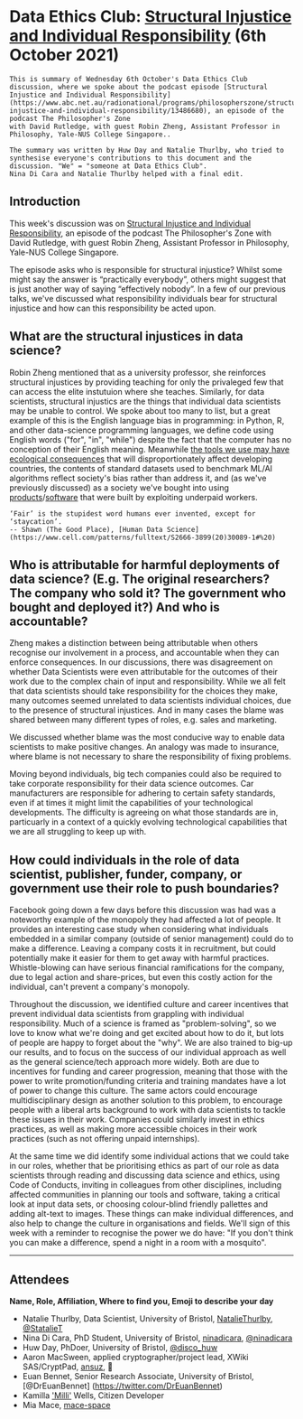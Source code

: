 # Data Ethics Club: [Structural Injustice and Individual Responsibility](https://www.abc.net.au/radionational/programs/philosopherszone/structural-injustice-and-individual-responsibility/13486680) (6th October 2021)
<!--Please don't edit the info panel below-->

```{admonition} What's this? 
This is summary of Wednesday 6th October's Data Ethics Club discussion, where we spoke about the podcast episode [Structural Injustice and Individual Responsibility](https://www.abc.net.au/radionational/programs/philosopherszone/structural-injustice-and-individual-responsibility/13486680), an episode of the podcast The Philosopher's Zone
with David Rutledge, with guest Robin Zheng, Assistant Professor in Philosophy, Yale-NUS College Singapore..

The summary was written by Huw Day and Natalie Thurlby, who tried to synthesise everyone's contributions to this document and the discussion. "We" = "someone at Data Ethics Club". 
Nina Di Cara and Natalie Thurlby helped with a final edit.
```
## Introduction

This week's discussion was on [Structural Injustice and Individual Responsibility](https://www.abc.net.au/radionational/programs/philosopherszone/structural-injustice-and-individual-responsibility/13486680), an episode of the podcast The Philosopher's Zone with David Rutledge, with guest Robin Zheng, Assistant Professor in Philosophy, Yale-NUS College Singapore.

The episode asks who is responsible for structural injustice?
Whilst some might say the answer is “practically everybody”, others might suggest that is just another way of saying “effectively nobody”. 
In a few of our previous talks, we've discussed what responsibility individuals bear for structural injustice and how can this responsibility be acted upon.

<!-- I think here it might be cool to mention Robin's main points that we discussed, like the "ideal roles"-->

## What are the structural injustices in data science? 
Robin Zheng mentioned that as a university professor, she reinforces structural injustices by providing teaching for only the privaleged few that can access the elite instutuion where she teaches.
Similarly, for data scientists, structural injustics are the things that individual data scientists may be unable to control. 
We spoke about too many to list, but a great example of this is the English language bias in programming: in Python, R, and other data-science programming languages, we define code using English words ("for", "in", "while") despite the fact that the computer has no conception of their English meaning.
Meanwhile [the tools we use may have ecological consequences](https://arxiv.org/abs/2009.11295v1) that will disproportionately affect developing countries, the contents of standard datasets used to benchmark ML/AI algorithms reflect society's bias rather than address it, and (as we've previously discussed) as a society we've bought into using [products](./11-08-21_writeup)/[software](./26-05-21_writeup) that were built by exploiting underpaid workers.


<!-- I'm not sure where this bit should go, but here, I formatted it nicely:-->
```{epigraph}
‘Fair’ is the stupidest word humans ever invented, except for ‘staycation’.
-- Shawn (The Good Place), [Human Data Science](https://www.cell.com/patterns/fulltext/S2666-3899(20)30089-1#%20)
```

## Who is attributable for harmful deployments of data science? (E.g. The original researchers? The company who sold it? The government who bought and deployed it?) And who is accountable?
Zheng makes a distinction between being attributable when others recognise our involvement in a process, and accountable when they can enforce consequences.
In our discussions, there was disagreement on whether Data Scientists were even attributable for the outcomes of their work due to the complex chain of input and responsibility. 
While we all felt that data scientists should take responsibility for the choices they make, many outcomes seemed unrelated to data scientists individual choices, due to the presence of structural injustices.
And in many cases the blame was shared between many different types of roles, e.g. sales and marketing.

We discussed whether blame was the most conducive way to enable data scientists to make positive changes.
An analogy was made to insurance, where blame is not necessary to share the responsibility of fixing problems.

Moving beyond individuals, big tech companies could also be required to take corporate responsibility for their data science outcomes.
Car manufacturers are responsible for adhering to certain safety standards, even if at times it might limit the capabilities of your technological developments. The difficulty is agreeing on what those standards are in, particuarly in a context of a quickly evolving technological capabilities that we are all struggling to keep up with.

## How could individuals in the role of data scientist, publisher, funder, company, or government use their role to push boundaries?
Facebook going down a few days before this discussion was had was a noteworthy example of the monopoly they had affected a lot of people. 
It provides an interesting case study when considering what individuals embedded in a similar company (outside of senior management) could do to make a difference.
Leaving a company costs it in recruitment, but could potentially make it easier for them to get away with harmful practices. 
Whistle-blowing can have serious financial ramifications for the company, due to legal action and share-prices, but even this costly action for the individual, can't prevent a company's monopoly. 

Throughout the discussion, we identified culture and career incentives that prevent individual data scientists from grappling with individual responsibility.
Much of a science is framed as "problem-solving", so we love to know what we're doing and get excited about how to do it, but lots of people are happy to forget about the "why". 
We are also trained to big-up our results, and to focus on the success of our individual approach as well as the general science/tech approach more widely.
Both are due to incentives for funding and career progression, meaning that those with the power to write promotion/funding criteria and training mandates have a lot of power to change this culture.
The same actors could encourage multidisciplinary design as another solution to this problem, to encourage people with a liberal arts background to work with data scientists to tackle these issues in their work.
Companies could similarly invest in ethics practices, as well as making more accessible choices in their work practices (such as not offering unpaid internships).

At the same time we did identify some individual actions that we could take in our roles, whether that be prioritising ethics as part of our role as data scientists through reading and discussing data science and ethics, using Code of Conducts, inviting in colleagues from other disciplines, including affected communities in planning our tools and software, taking a critical look at input data sets, or choosing colour-blind friendly pallettes and adding alt-text to images. 
These things can make individual differences, and also help to change the culture in organisations and fields.
We'll sign of this week with a reminder to recognise the power we do have: "If you don't think you can make a difference, spend a night in a room with a mosquito".

---

## Attendees

__Name, Role, Affiliation, Where to find you, Emoji to describe your day__
- Natalie Thurlby, Data Scientist, University of Bristol, [NatalieThurlby](https://github.com/NatalieThurlby/), [@StatalieT](https://twitter.com/StatalieT) 
- Nina Di Cara, PhD Student, University of Bristol, [ninadicara](https://github.com/ninadicara/), [@ninadicara](https://twitter.com/ninadicara)
- Huw Day, PhDoer, University of Bristol, [@disco_huw](https://twitter.com/disco_huw)
- Aaron MacSween, applied cryptographer/project lead, XWiki SAS/CryptPad, [ansuz](https://github.com/ansuz), 🐶
- Euan Bennet, Senior Research Associate, University of Bristol, [@DrEuanBennet] (https://twitter.com/DrEuanBennet)
- Kamilla ['Milli'](https://www.linkedin.com/in/kamilla-wells/) Wells, Citizen Developer
- Mia Mace, [mace-space](https://github.com/mace-space)

